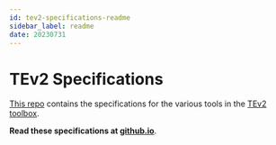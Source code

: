 ```yaml
---
id: tev2-specifications-readme
sidebar_label: readme
date: 20230731
---
```


# TEv2 Specifications

[This repo](https://github.com/tno-terminology-design/tev2-specifications) contains the specifications for the various tools in the [TEv2 toolbox](@).

**Read these specifications at [github.io](https://tno-terminology-design.github.io/tev2-specifications)**. 
